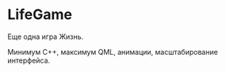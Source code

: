 # LifeGame

Еще одна игра Жизнь.

Минимум C++, максимум QML, анимации, масштабирование интерфейса. 
